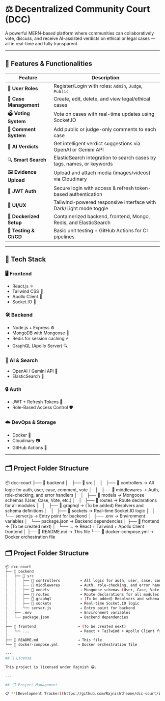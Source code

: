# ⚖️ Decentralized Community Court (DCC)

A powerful MERN-based platform where communities can collaboratively vote, discuss, and receive AI-assisted verdicts on ethical or legal cases — all in real-time and fully transparent.

---

## 🚀 Features & Functionalities

| Feature              | Description                                                                 |
|----------------------|-----------------------------------------------------------------------------|
| 👤 **User Roles**       | Register/Login with roles: `Admin`, `Judge`, `Public`                     |
| 📂 **Case Management** | Create, edit, delete, and view legal/ethical cases                         |
| 🗳️ **Voting System**    | Vote on cases with real-time updates using Socket.IO                      |
| 💬 **Comment System**   | Add public or judge-only comments to each case                            |
| 🧠 **AI Verdicts**      | Get intelligent verdict suggestions via OpenAI or Gemini API               |
| 🔍 **Smart Search**     | ElasticSearch integration to search cases by tags, names, or keywords     |
| 🖼️ **Evidence Upload**  | Upload and attach media (images/videos) via Cloudinary                    |
| 🔐 **JWT Auth**         | Secure login with access & refresh token-based authentication             |
| 🎨 **UI/UX**            | Tailwind-powered responsive interface with Dark/Light mode toggle         |
| 🐳 **Dockerized Setup** | Containerized backend, frontend, Mongo, Redis, and ElasticSearch          |
| 🧪 **Testing & CI/CD**  | Basic unit testing + GitHub Actions for CI pipelines                      |

---

## 🧰 Tech Stack

### 🖥️ Frontend
- React.js ⚛️
- Tailwind CSS 🎨
- Apollo Client 🚀
- Socket.IO 🔌

### 🛠️ Backend
- Node.js + Express ⚙️
- MongoDB with Mongoose 🍃
- Redis for session caching ⚡
- GraphQL (Apollo Server) 🔍

### 🤖 AI & Search
- OpenAI / Gemini API 🧠
- ElasticSearch 🔎

### 🔒 Auth
- JWT + Refresh Tokens 🔐
- Role-Based Access Control 🛡️

### ☁️ DevOps & Storage
- Docker 🐳
- Cloudinary 📷
- GitHub Actions 🤖

---

## 🗂️ Project Folder Structure
📦 dcc-court
├── 📁 backend
│   ├── 📁 src
│   │   ├── 📁 controllers → All logic for auth, user, case, comment, vote
│   │   ├── 📁 middlewares → Auth, role-checking, and error handlers
│   │   ├── 📁 models → Mongoose schemas (User, Case, Vote, etc.)
│   │   ├── 📁 routes → Route declarations for all modules
│   │   ├── 📁 graphql → (To be added) Resolvers and schema definitions
│   │   ├── 📁 sockets → Real-time Socket.IO logic
│   │   └── server.js → Entry point for backend
│   ├── .env → Environment variables
│   └── package.json → Backend dependencies
│
├── 📁 frontend → (To be created next)
│   └── ... → React + Tailwind + Apollo Client frontend
│
├── 📄 README.md → This file
└── 🐳 docker-compose.yml → Docker orchestration file



## 🗂️ Project Folder Structure

```bash
📦 dcc-court
├── 📁 backend
│   ├── 📁 src
│   │   ├── 📁 controllers         → All logic for auth, user, case, comment, vote
│   │   ├── 📁 middlewares         → Auth, role-checking, and error handlers
│   │   ├── 📁 models              → Mongoose schemas (User, Case, Vote, etc.)
│   │   ├── 📁 routes              → Route declarations for all modules
│   │   ├── 📁 graphql             → (To be added) Resolvers and schema definitions
│   │   ├── 📁 sockets             → Real-time Socket.IO logic
│   │   └── server.js             → Entry point for backend
│   ├── .env                      → Environment variables
│   └── package.json              → Backend dependencies
│
├── 📁 frontend                   → (To be created next)
│   └── ...                       → React + Tailwind + Apollo Client frontend
│
├── 📄 README.md                  → This file
└── 🐳 docker-compose.yml         → Docker orchestration file

---
## 📄 License

This project is licensed under Rajnish 😁.

---

## 🗂️ Project Management

📋 **[Development Tracker](https://github.com/Rajnishtheone/dcc-court/issues/1)** — Follow all features in progress, planned tasks, and completed items.

